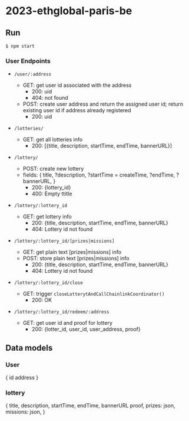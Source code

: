 # 2023-ethglobal-paris-be

## Run
`$ npm start`

### User Endpoints
- `/user/:address`
  - GET: get user id associated with the address
    - 200: uid
    - 404: not found
  - POST: create user address and return the assigned user id; return existing user id if address already registered
    - 200: uid

- `/lotteries/`
  - GET: get all lotteries info
    - 200: [{title, description, startTime, endTime, bannerURL}]

- `/lottery/`
  - POST: create new lottery
  - fields: {
    title,
    ?description,
    ?startTime = createTime,
    ?endTime,
    ?bannerURL,
  }
    - 200: {lottery_id}
    - 400: Empty ttitle

- `/lottery/:lottery_id`
  - GET: get lottery info
    - 200: {title, description, startTime, endTime, bannerURL}
    - 404: Lottery id not found

- `/lottery/:lottery_id/[prizes|missions]`
  - GET: get plain text [prizes|missions] info
  - POST: store plain text [prizes|missions] info
    - 200: {title, description, startTime, endTime, bannerURL}
    - 404: Lottery id not found

- `/lottery/:lottery_id/close`
  - GET: trigger `closeLotterytAndCallChainlinkCoordinator()`
    - 200: OK

- `/lottery/:lottery_id/redeem/:address`
  - GET: get user id and proof for lottery
    - 200: {lotter_id, user_id, user_address, proof}

## Data models
### User
{
  id
  address
}

### lottery
{
  title,
  description,
  startTime,
  endTime,
  bannerURL
  proof,
  prizes: json,
  missions: json,
}